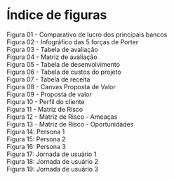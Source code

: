# **Índice de figuras**

Figura 01 - Comparativo de lucro dos principais bancos <br>
Figura 02 - Infográfico das 5 forças de Porter <br>
Figura 03 - Tabela de avaliação <br>
Figura 04 - Matriz de avaliação <br>
Figura 05 - Tabela de desenvolvimento <br>
Figura 06 - Tabela de custos do projeto <br>
Figura 07 - Tabela de receita <br>
Figura 08 - Canvas Proposta de Valor <br>
Figura 09 - Proposta de valor <br>
Figura 10 - Perfil do cliente <br>
Figura 11 - Matriz de Risco <br>
Figura 12 - Matriz de Risco - Ameaças <br>
Figura 13 - Matriz de Risco - Oportunidades <br>
Figura 14: Persona 1 <br>
Figura 15: Persona 2 <br>
Figura 16: Persona 3 <br>
Figura 17: Jornada de usuário 1 <br>
Figura 18: Jornada de usuário 2 <br>
Figura 19: Jornada de usuário 3 <br>



